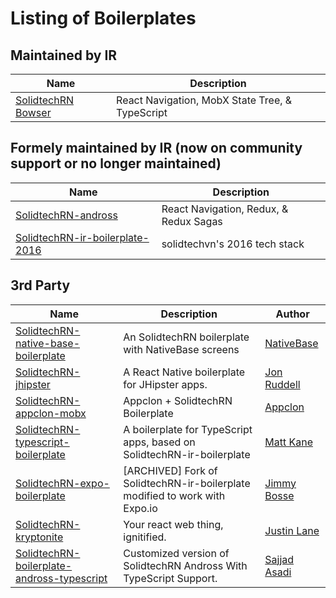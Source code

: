 # Listing of Boilerplates

## Maintained by IR

| Name                                                                    | Description                                     |
| ----------------------------------------------------------------------- | ----------------------------------------------- |
| [SolidtechRN Bowser](https://github.com/solidtechvn/SolidtechRN-bowser) | React Navigation, MobX State Tree, & TypeScript |

## Formely maintained by IR (now on community support or no longer maintained)

| Name                                                                                              | Description                            |
| ------------------------------------------------------------------------------------------------- | -------------------------------------- |
| [SolidtechRN-andross](https://github.com/solidtechvn/SolidtechRN-andross)                         | React Navigation, Redux, & Redux Sagas |
| [SolidtechRN-ir-boilerplate-2016](https://github.com/solidtechvn/SolidtechRN-ir-boilerplate-2016) | solidtechvn's 2016 tech stack          |

## 3rd Party

| Name                                                                                                                   | Description                                                                 | Author                                        |
| ---------------------------------------------------------------------------------------------------------------------- | --------------------------------------------------------------------------- | --------------------------------------------- |
| [SolidtechRN-native-base-boilerplate](https://github.com/GeekyAnts/SolidtechRN-native-base-boilerplate)                | An SolidtechRN boilerplate with NativeBase screens                          | [NativeBase](https://github.com/GeekyAnts)    |
| [SolidtechRN-jhipster](https://github.com/ruddell/SolidtechRN-jhipster)                                                | A React Native boilerplate for JHipster apps.                               | [Jon Ruddell](https://github.com/ruddell)     |
| [SolidtechRN-appclon-mobx](https://github.com/Appclon/SolidtechRN-appclon-mobx)                                        | Appclon + SolidtechRN Boilerplate                                           | [Appclon](https://github.com/Appclon)         |
| [SolidtechRN-typescript-boilerplate](https://github.com/aerian-studios/SolidtechRN-typescript-boilerplate/)            | A boilerplate for TypeScript apps, based on SolidtechRN-ir-boilerplate      | [Matt Kane](https://github.com/ascorbic)      |
| [SolidtechRN-expo-boilerplate](https://github.com/jbosse/SolidtechRN-expo-boilerplate)                                 | [ARCHIVED] Fork of SolidtechRN-ir-boilerplate modified to work with Expo.io | [Jimmy Bosse](https://github.com/jbosse)      |
| [SolidtechRN-kryptonite](https://github.com/juddey/SolidtechRN-kryptonite)                                             | Your react web thing, ignitified.                                           | [Justin Lane](https://github.com/juddey)      |
| [SolidtechRN-boilerplate-andross-typescript](https://github.com/lvlrSajjad/SolidtechRN-boilerplate-andross-typescript) | Customized version of SolidtechRN Andross With TypeScript Support.          | [Sajjad Asadi](https://github.com/lvlrSajjad) |
